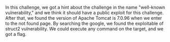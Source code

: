 In this challenge, we got a hint about the challenge in the name "well-known vulnerability," and we think it should have a public exploit for this challenge.
After that, we found the version of Apache Tomcat is 7.0.96 when we enter to the not found page. By searching the google, we found the exploitable of struct2 vulnerability. We could execute any command on the target, and we got a flag.
